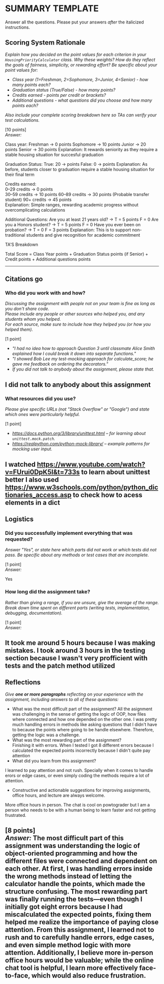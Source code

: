 # SUMMARY TEMPLATE
Answer all the questions. Please put your answers *after* the italicized instructions.

## Scoring System Rationale  
*Explain how you decided on the point values for each criterion in your `HousingPriorityCalculator` class. Why these weights? How do they reflect the goals of fairness, simplicity, or rewarding effort? Be specific about your point values for:*
- *Class year (1=Freshman, 2=Sophomore, 3=Junior, 4=Senior) - how many points each?*
- *Graduation status (True/False) - how many points?*  
- *Credits earned - points per credit or brackets?*
- *Additional questions - what questions did you choose and how many points each?*

*Also include your complete scoring breakdown here so TAs can verify your test calculations.*

[10 points]  
*Answer:*

Class year:
    Freshman -> 0 points
    Sophomore -> 10 points
    Junior -> 20 points
    Senior -> 30 points
Explanation: It rewards seniority as they require a stable housing situation for succesful graduation

Graduation Status:
    True: 20 -> points
    False: 0 -> points
Explanation: As before, students closer to graduation require a stable housing situation for their final term

Credits earned:  
    0–29 credits -> 0 points  
    30–59 credits -> 10 points
    60–89 credits -> 30 points (Probable transfer student)
    90+ credits -> 45 points  
Explanation: Simple ranges, rewarding academic progress without overcomplicating calculations

Additional Questions:
    Are you at least 21 years old? -> T = 5 points F = 0
    Are you a Honors student? ->  T = 5 points F = 0
    Have you ever been on probation? -> T = 0 F = 3 points
Explanation: This is to support non-traditional students and give recognition for academic commitment


TA'S Breakdown

Total Score = Class Year points + Graduation Status points (if Senior) + Credit points + Additional questions points  

---

## Citations go

### Who did you work with and how?   
*Discussing the assignment with people not on your team is fine as long as you don't share code.*   
*Please include any people or other sources who helped you, and any students whom you helped.*   
*For each source, make sure to include how they helped you (or how you helped them).*    

[1 point] 
* *"I had no idea how to approach Question 3 until classmate Alice Smith explained how I could break it down into separate functions."*   
* *"I showed Bob Lee my test-mocking approach for calculate_score; he gave me feedback on ordering the decorators."*   
* *If you did not talk to anybody about the assignment, please state that.*  

I did not talk to anybody about this assignment
---  

### What resources did you use?   
*Please give specific URLs (not "Stack Overflow" or "Google") and state which ones were particularly helpful.*    

[1 point] 
* *https://docs.python.org/3/library/unittest.html – for learning about `unittest.mock.patch`.*   
* *https://realpython.com/python-mock-library/ – example patterns for mocking user input.*  

I watched https://www.youtube.com/watch?v=FUrui0DpK5I&t=733s to learn about unittest better
I also used https://www.w3schools.com/python/python_dictionaries_access.asp to check how to acess elements in a dict
---  

## Logistics 

### Did you successfully implement everything that was requested?   
*Answer "Yes", or state here which parts did not work or which tests did not pass. Be specific about any methods or test cases that are incomplete.*    

[1 point]   
*Answer:*  

Yes

### How long did the assignment take?   
*Rather than giving a range, if you are unsure, give the average of the range. Break down time spent on different parts (writing tests, implementation, debugging, documentation).*    

[1 point]   
*Answer:*  

It took me around 5 hours because I was making mistakes. I took around 3 hours in the testing section because I wasn't very profficient with tests and the patch method utilized
---  

## Reflections   
*Give **one or more paragraphs** reflecting on your experience with the assignment, including answers to all of these questions:*   
* What was the most difficult part of the assignment? 
All the asignment was challenging in the sense of getting the logic of OOP, how files where connected and how one depended on the other one. I was pretty much handling errors in methods like asking questions that I didn't have to because the points where going to be handle elsewhere. Therefore, getting the logic was a challenge.
* What was the most rewarding part of the assignment?  
Finishing it with errors. When I tested I got 8 different errors because I calculated the expected points incorrectly because I didn't quite pay attention 
* What did you learn from this assignment?

I learned to pay attention and not rush. Specially when it comes to handle erors or edge cases, or even simply coding the methods require a lot of attention.
* Constructive and actionable suggestions for improving assignments, office hours, and lecture are always welcome.

More office hours in person. The chat is cool on powtograder but I am a person who needs to be with a human being to learn faster and not getting frustrated.

[8 points]   
*Answer:* 
The most difficult part of this assignment was understanding the logic of object-oriented programming and how the different files were connected and dependent on each other. At first, I was handling errors inside the wrong methods instead of letting the calculator handle the points, which made the structure confusing. The most rewarding part was finally running the tests—even though I initially got eight errors because I had miscalculated the expected points, fixing them helped me realize the importance of paying close attention. From this assignment, I learned not to rush and to carefully handle errors, edge cases, and even simple method logic with more attention. Additionally, I believe more in-person office hours would be valuable; while the online chat tool is helpful, I learn more effectively face-to-face, which would also reduce frustration.
---
